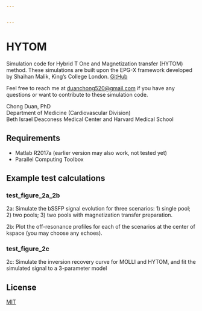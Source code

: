 ```yaml
---


---
```


<h1 id="hytom">HYTOM</h1>
<p>Simulation code for Hybrid T One and Magnetization transfer (HYTOM) method.  These simulations are built upon the EPG-X framework developed by Shaihan Malik, King’s College London. <a href="https://github.com/shaihanmalik">GitHub</a></p>
<p>Feel free to reach me at <a href="mailto:duanchong520@gmail.com">duanchong520@gmail.com</a> if you have any questions or want to contribute to these simulation code.</p>
<p>Chong Duan, PhD<br>
Department of Medicine (Cardiovascular Division)<br>
Beth Israel Deaconess Medical Center and Harvard Medical School</p>
<h2 id="requirements">Requirements</h2>
<ul>
<li>Matlab R2017a (earlier version may also work, not tested yet)</li>
<li>Parallel Computing Toolbox</li>
</ul>
<h2 id="example-test-calculations">Example test calculations</h2>
<h3 id="test_figure_2a_2b">test_figure_2a_2b</h3>
<p>2a: Simulate the bSSFP signal evolution for three scenarios: 1) single pool; 2) two pools; 3) two pools with magnetization transfer preparation.</p>
<p>2b: Plot the off-resonance profiles for each of the scenarios at the center of kspace (you may choose any echoes).</p>
<h3 id="test_figure_2c">test_figure_2c</h3>
<p>2c: Simulate the inversion recovery curve for MOLLI and HYTOM, and fit the simulated signal to a 3-parameter model</p>
<h2 id="license">License</h2>
<p><a href="https://choosealicense.com/licenses/mit/">MIT</a></p>

<!--stackedit_data:
eyJoaXN0b3J5IjpbMTEyMjA2MjQ2MV19
-->